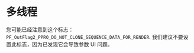 # 多线程

您可能已经注意到这个标志： `PF_OutFlag2_PPRO_DO_NOT_CLONE_SEQUENCE_DATA_FOR_RENDER`. 我们建议不要设置此标志，因为已发现它会导致参数 UI 问题。
